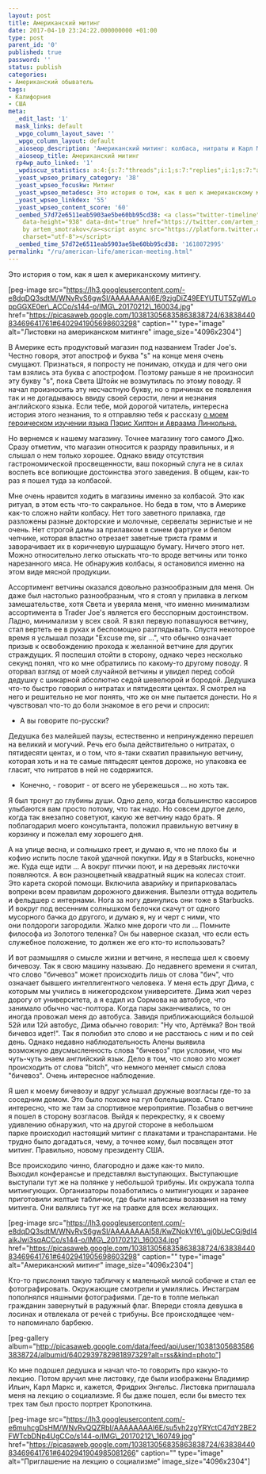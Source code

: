 ```yaml
---
layout: post
title: Американский митинг
date: 2017-04-10 23:24:22.000000000 +01:00
type: post
parent_id: '0'
published: true
password: ''
status: publish
categories:
- Американский обыватель
tags:
- Калифорния
- США
meta:
  _edit_last: '1'
  mask_links: default
  _wpgo_column_layout_save: ''
  _wpgo_column_layout: default
  _aioseop_description: 'Американский митинг: колбаса, нитраты и Карл Маркс.'
  _aioseop_title: Американский митинг
  rp4wp_auto_linked: '1'
  _wpdiscuz_statistics: a:4:{s:7:"threads";i:1;s:7:"replies";i:1;s:7:"authors";i:2;s:14:"recent_authors";a:2:{i:0;O:8:"stdClass":3:{s:20:"comment_author_email";s:25:"artem.smotrakov@gmail.com";s:14:"comment_author";s:5:"artem";s:7:"user_id";s:1:"1";}i:1;O:8:"stdClass":3:{s:20:"comment_author_email";s:25:"irina.vl.bykova@gmail.com";s:14:"comment_author";s:8:"Мама";s:7:"user_id";s:1:"0";}}}
  _yoast_wpseo_primary_category: '38'
  _yoast_wpseo_focuskw: Митинг
  _yoast_wpseo_metadesc: Это история о том, как я шел к американскому митингу.
  _yoast_wpseo_linkdex: '55'
  _yoast_wpseo_content_score: '60'
  _oembed_57d72e6511eab5903ae5be60bb95cd38: <a class="twitter-timeline" data-width="625"
    data-height="938" data-dnt="true" href="https://twitter.com/artem_smotrakov?ref_src=twsrc%5Etfw">Tweets
    by artem_smotrakov</a><script async src="https://platform.twitter.com/widgets.js"
    charset="utf-8"></script>
  _oembed_time_57d72e6511eab5903ae5be60bb95cd38: '1618072995'
permalink: "/ru/american-life/american-meeting.html"
---
```

Это история о том, как я шел к американскому митингу.

[peg-image src="https://lh3.googleusercontent.com/-e8dqDQ3sdtM/WNvRvS6gwSI/AAAAAAAAI6E/9zjgDiZ49EEYUTUT5ZgWLoppGGXE0er\_ACCo/s144-o/IMG\_20170212\_160034.jpg" href="https://picasaweb.google.com/103813056835863838724/6383844083469641761#6402941905698603298" caption="" type="image" alt="Листовки на американском митинге" image\_size="4096x2304"]

<!--more-->

В Америке есть продуктовый магазин под названием Trader Joe's. Честно говоря, этот апостроф и буква "s" на конце меня очень смущают. Признаться, я попросту не понимаю, откуда и для чего они там взялись эта буква с апострофом. Поэтому раньше я не произносил эту букву "s", пока Света Штойк не возмутилась по этому поводу. Я начал произносить эту несчастную букву, но о причинах ее появления так и не догадываюсь&nbsp;ввиду своей серости, лени и незнания английского языка. Если тебе, мой дорогой читатель, интересна история этого незнания, то я отправляю тебя к рассказу [о моем героическом изучении языка Пэрис Хилтон и Авраама Линкольна.](/american-life/how-i-learn-english.html)

Но вернемся к нашему магазину. Точнее магазину того самого Джо. Сразу отметим, что магазин относится к разряду правильных, и я слышал о нем только хорошее. Однако ввиду отсутствия гастрономической просвещенности, ваш покорный слуга не в силах воспеть все вопиющие достоинства этого заведения. В общем, как-то раз я пошел туда за колбасой.

Мне очень нравится ходить в магазины именно за колбасой. Это как ритуал, в этом есть что-то сакральное. Но беда в том, что в Америке как-то сложно найти колбасу. Нет того заветного прилавка, где разложены разные докторские и молочные, сервелаты зернистые и не очень. Нет строгой дамы за прилавком в синем фартуке и белом чепчике, которая властно отрезает заветные триста грамм и заворачивает их в коричневую шуршащую бумагу. Ничего этого нет. Можно относительно легко отыскать что-то вроде ветчины или тонко нарезанного мяса. Не обнаружив колбасы, я остановился именно на этом виде мясной продукции.

Ассортимент ветчины оказался довольно разнообразным для меня. Он даже был настолько разнообразным, что я стоял у прилавка в легком замешательстве, хотя Света и уверяла меня, что именно минимализм ассортимента в Trader Joe's является его бесспорным достоинством. Ладно, минимализм у всех свой. Я взял первую попавшуюся ветчину, стал вертеть ее в руках и беспомощно разглядывать. Спустя некоторое время я услышал позади "Excuse me, sir ...", что обычно означает призыв к освобождению прохода&nbsp;к желанной ветчине для других страждущих. Я поспешил отойти в сторону, однако через несколько секунд понял, что ко мне обратились по какому-то другому поводу. Я оторвал взгляд от моей случайной ветчины и увидел перед собой дедушку с шикарной абсолютно седой шевелюрой и бородой. Дедушка что-то быстро говорил о нитратах и пятидесяти центах. Я смотрел на него и решительно не мог понять, что же он мне пытается донести. Но&nbsp;я чувствовал что-то до боли знакомое в его речи и спросил:

- А вы говорите по-русски?

Дедушка без малейшей&nbsp;паузы, естественно и непринужденно перешел на великий и могучий. Речь его была действительно о нитратах, о пятидесяти центах, и о том, что я-таки схватил&nbsp;правильную ветчину, которая хоть и на те самые пятьдесят центов дороже, но упаковка ее гласит, что нитратов в ней не содержится.

- Конечно, - говорит - от всего не убережешься ... но хоть так.

Я был тронут до глубины души. Одно дело, когда большинство кассиров улыбаются вам просто потому, что так надо. Но совсем другое дело, когда так внезапно&nbsp;советуют, какую же ветчину надо брать. Я поблагодарил моего консультанта,&nbsp;положил правильную ветчину в корзинку и пожелал ему хорошего дня.

А на улице весна, и солнышко греет, и думаю я, что не плохо бы &nbsp;и кофию испить&nbsp;после такой удачной покупки. Иду я в Starbucks, конечно же. Куда еще идти ... А вокруг птички поют, и на деревьях листочки появляются. А вон разноцветный квадратный ящик на колесах стоит. Это карета скорой помощи. Включила аварийку и припарковалась вопреки всем правилам дорожного движения. Вылезли оттуда водитель и фельдшер с интернами. Нога за ногу двинулись они тоже в Starbucks. И вокруг под весенним солнышком белочки скачут от одного мусорного бачка до другого, и думаю я, ну и черт с ними, что они&nbsp;полдороги загородили. Жалко мне дороги что ли ... Помните философа&nbsp;из Золотого теленка? Он бы наверное сказал, что если есть служебное положение, то должен же его кто-то использовать?

И вот размышляя о смысле жизни и ветчине, я неспеша шел&nbsp;к своему бичевозу. Так я свою машину называю. До недавнего времени я считал, что слово "бичевоз" может происходить лишь от слова "бич", что означает бывшего интеллигентного человека. У меня есть друг Дима, с которым мы учились в нижегородском университете. Дима&nbsp;жил через дорогу от университета, а я ездил из Сормова на автобусе, что занимало обычно час-полтора. Когда пары заканчивались, то он иногда&nbsp;провожал меня до автобуса. Завидя приближающийся большой 52й или 12й автобус, Дима обычно говорил: "Ну что, Артёмка? Вон твой бичевоз идет!". Так я полюбил это слово и не расстаюсь с ним и по сей день. Однако недавно наблюдательность Алены выявила возможную&nbsp;двусмысленность слова "бичевоз" при условии, что мы чуть-чуть знаем английский язык. Дело в том, что слово это может происходить от слова&nbsp;"bitch", что немного&nbsp;меняет смысл слова "бичевоз". Очень интересное наблюдение.

Я шел к моему бичевозу и вдруг услышал дружные возгласы где-то за соседним домом. Это было похоже на гул болельщиков. Стало интересно, что же там за спортивное мероприятие. Позабыв о ветчине я пошел в сторону возгласов. Выйдя к перекрестку, я к своему удивлению обнаружил, что на другой стороне в небольшом парке&nbsp;происходил настоящий митинг с плакатами и транспарантами. Не трудно было догадаться, чему, а точнее кому, был посвящен этот митинг. Правильно, новому президенту США.

Все происходило чинно, благородно и даже как-то мило. Выходил&nbsp;конферансье и представлял выступающих. Выступающие выступали тут же&nbsp;на полянке у небольшой трибуны. Их окружала толпа митингующих. Организаторы позаботились о митингующих и заранее приготовили желтые таблички, где были написаны воззвания на тему митинга. Они валялись тут же на травке для всех желающих.

[peg-image src="https://lh3.googleusercontent.com/-e8dqDQ3sdtM/WNvRvS6gwSI/AAAAAAAAI58/KwZNokVf6\_gj0bUeCGj9dI4aikJwi3sqACCo/s144-o/IMG\_20170212\_160034.jpg" href="https://picasaweb.google.com/103813056835863838724/6383844083469641761#6402941905698603298" caption="" type="image" alt="Американский митинг" image\_size="4096x2304"]

Кто-то прислонил такую табличку к маленькой милой собачке и стал ее фотографировать. Окружающие смотрели и умилялись. Инстаграм пополнялся няшными фотографиями. Где-то в толпе мелькал гражданин завернутый в радужный флаг. Впереди стояла девушка в лосинах и отвлекала от речей с трибуны. Все происходящее чем-то&nbsp;напоминало барбекю.

[peg-gallery album="http://picasaweb.google.com/data/feed/api/user/103813056835863838724/albumid/6402939782981897329?alt=rss&kind=photo"]

Ко мне подошел дедушка и начал что-то говорить про какую-то лекцию. Потом вручил мне листовку, где были изображены Владимир Ильич, Карл Маркс и, кажется, Фридрих Энгельс. Листовка приглашала меня на лекцию о социализме. Я бы даже пошел, если бы вместо тех трех там был просто портрет Кропоткина.

[peg-image src="https://lh3.googleusercontent.com/-e6muhcgDsHM/WNvRvQQZRbI/AAAAAAAAI6E/su5vh2zgYRYctC47dY2BE2FWTcbDNp4UgCCo/s144-o/IMG\_20170212\_160749.jpg" href="https://picasaweb.google.com/103813056835863838724/6383844083469641761#6402941904985081266" caption="" type="image" alt="Приглашение на лекцию о социализме" image\_size="4096x2304"]

